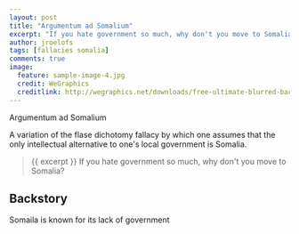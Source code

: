 ```yaml
---
layout: post
title: "Argumentum ad Somalium"
excerpt: "If you hate government so much, why don't you move to Somalia?"
author: jroelofs
tags: [fallacies somalia]
comments: true
image:
  feature: sample-image-4.jpg
  credit: WeGraphics
  creditlink: http://wegraphics.net/downloads/free-ultimate-blurred-background-pack/
---
```


Argumentum ad Somalium

A variation of the flase dichotomy fallacy by which one assumes that the only intellectual alternative to one's local government is Somalia.

> {{ excerpt }}
> If you hate government so much, why don't you move to Somalia?

## Backstory

Somaila is known for its lack of government 
